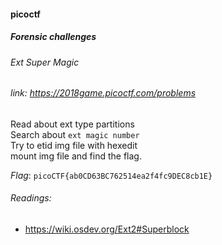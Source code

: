 #### picoctf
##### Forensic challenges
###### Ext Super Magic
###### link: https://2018game.picoctf.com/problems

Read about ext type partitions</br>
Search about `ext magic number`</br>
Try to etid img file with hexedit</br>
mount img file and find the flag.

*Flag*: `picoCTF{ab0CD63BC762514ea2f4fc9DEC8cb1E}`

###### Readings:
* https://wiki.osdev.org/Ext2#Superblock

